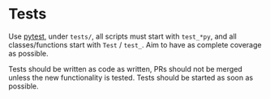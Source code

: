 # Tests

Use [pytest](https://docs.pytest.org/en/), under `tests/`, all scripts must start with `test_*py`, and all classes/functions start with `Test` / `test_`. Aim to have as complete coverage as possible.

Tests should be written as code as written, PRs should not be merged unless the new functionality is tested. Tests should be started as soon as possible.
